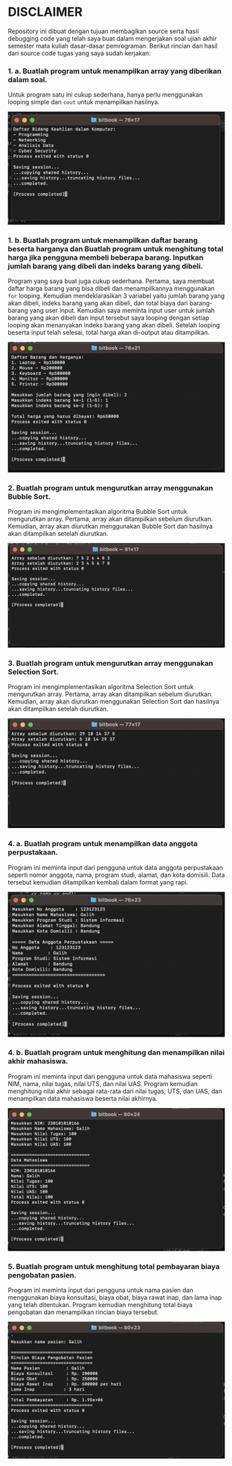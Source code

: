 # DISCLAIMER

Repository ini dibuat dengan tujuan membagikan source serta hasil debugging code yang telah saya buat dalam mengerjakan soal ujian akhir semester mata kuliah dasar-dasar pemrograman. Berikut rincian dan hasil dari source code tugas yang saya sudah kerjakan:

### 1. a. Buatlah program untuk menampilkan array yang diberikan dalam soal.

Untuk program satu ini cukup sederhana, hanya perlu menggunakan looping simple dan `cout` untuk menampilkan hasilnya.

![alt text](https://github.com/galih9/tugas-dasar-pemrograman-cpp/blob/main/screenshots/1a.png?raw=true)

### 1. b. Buatlah program untuk menampilkan daftar barang beserta harganya dan Buatlah program untuk menghitung total harga jika pengguna membeli beberapa barang. Inputkan jumlah barang yang dibeli dan indeks barang yang dibeli.

Program yang saya buat juga cukup sederhana. Pertama, saya membuat daftar harga barang yang bisa dibeli dan menampilkannya menggunakan `for` looping. Kemudian mendeklarasikan 3 variabel yaitu jumlah barang yang akan dibeli, indeks barang yang akan dibeli, dan total biaya dari barang-barang yang user input. Kemudian saya meminta input user untuk jumlah barang yang akan dibeli dan input tersebut saya looping dengan setiap looping akan menanyakan indeks barang yang akan dibeli. Setelah looping beserta input telah selesai, total harga akan di-output atau ditampilkan.


![alt text](https://github.com/galih9/tugas-dasar-pemrograman-cpp/blob/main/screenshots/1b.png?raw=true)

### 2. Buatlah program untuk mengurutkan array menggunakan Bubble Sort.

Program ini mengimplementasikan algoritma Bubble Sort untuk mengurutkan array. Pertama, array akan ditampilkan sebelum diurutkan. Kemudian, array akan diurutkan menggunakan Bubble Sort dan hasilnya akan ditampilkan setelah diurutkan.

![alt text](https://github.com/galih9/tugas-dasar-pemrograman-cpp/blob/main/screenshots/2.png?raw=true)

### 3. Buatlah program untuk mengurutkan array menggunakan Selection Sort.

Program ini mengimplementasikan algoritma Selection Sort untuk mengurutkan array. Pertama, array akan ditampilkan sebelum diurutkan. Kemudian, array akan diurutkan menggunakan Selection Sort dan hasilnya akan ditampilkan setelah diurutkan.

![alt text](https://github.com/galih9/tugas-dasar-pemrograman-cpp/blob/main/screenshots/3.png?raw=true)

### 4. a. Buatlah program untuk menampilkan data anggota perpustakaan.

Program ini meminta input dari pengguna untuk data anggota perpustakaan seperti nomor anggota, nama, program studi, alamat, dan kota domisili. Data tersebut kemudian ditampilkan kembali dalam format yang rapi.

![alt text](https://github.com/galih9/tugas-dasar-pemrograman-cpp/blob/main/screenshots/4a.png?raw=true)

### 4. b. Buatlah program untuk menghitung dan menampilkan nilai akhir mahasiswa.

Program ini meminta input dari pengguna untuk data mahasiswa seperti NIM, nama, nilai tugas, nilai UTS, dan nilai UAS. Program kemudian menghitung nilai akhir sebagai rata-rata dari nilai tugas, UTS, dan UAS, dan menampilkan data mahasiswa beserta nilai akhirnya.

![alt text](https://github.com/galih9/tugas-dasar-pemrograman-cpp/blob/main/screenshots/4b.png?raw=true)

### 5. Buatlah program untuk menghitung total pembayaran biaya pengobatan pasien.

Program ini meminta input dari pengguna untuk nama pasien dan menggunakan biaya konsultasi, biaya obat, biaya rawat inap, dan lama inap yang telah ditentukan. Program kemudian menghitung total biaya pengobatan dan menampilkan rincian biaya tersebut.

![alt text](https://github.com/galih9/tugas-dasar-pemrograman-cpp/blob/main/screenshots/5.png?raw=true)